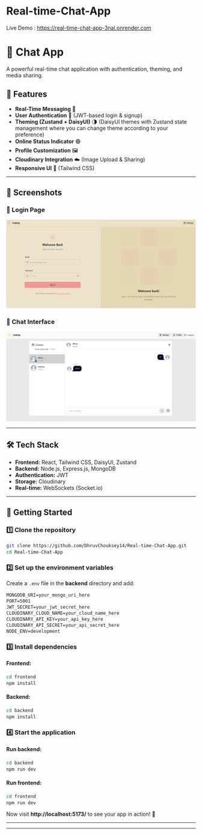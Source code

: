 # Real-time-Chat-App

Live Demo : https://real-time-chat-app-3nal.onrender.com
# 🚀 Chat App



A powerful real-time chat application with authentication, theming, and media sharing.

## 🌟 Features
- **Real-Time Messaging** 📩
- **User Authentication** 🔐 (JWT-based login & signup)
- **Theming (Zustand + DaisyUI)** 🌗 (DaisyUI themes with Zustand state management where you can change theme according to your preference)
- **Online Status Indicator** 🟢
- **Profile Customization** 🖼️
- **Cloudinary Integration** ☁️ (Image Upload & Sharing)
- **Responsive UI** 📱 (Tailwind CSS)

---

## 📸 Screenshots


### 🔐 Login Page
![Login Page](./screenshot/image1.png)

### 📜 Chat Interface
![Chat Interface](./screenshot/image2.png)

---

## 🛠️ Tech Stack
- **Frontend:** React, Tailwind CSS, DaisyUI, Zustand
- **Backend:** Node.js, Express.js, MongoDB
- **Authentication:** JWT
- **Storage:** Cloudinary
- **Real-time:** WebSockets (Socket.io)

---

## 🚀 Getting Started

### 1️⃣ Clone the repository
```sh
git clone https://github.com/DhruvChouksey14/Real-time-Chat-App.git
cd Real-time-Chat-App
```

### 2️⃣ Set up the environment variables
Create a `.env` file in the **backend** directory and add:
```env
MONGODB_URI=your_mongo_uri_here
PORT=5001
JWT_SECRET=your_jwt_secret_here
CLOUDINARY_CLOUD_NAME=your_cloud_name_here
CLOUDINARY_API_KEY=your_api_key_here
CLOUDINARY_API_SECRET=your_api_secret_here
NODE_ENV=development
```

### 3️⃣ Install dependencies
#### Frontend:
```sh
cd frontend
npm install
```

#### Backend:
```sh
cd backend
npm install
```

### 4️⃣ Start the application
#### Run backend:
```sh
cd backend
npm run dev
```

#### Run frontend:
```sh
cd frontend
npm run dev
```

Now visit **http://localhost:5173/** to see your app in action! 🎉

---

---



